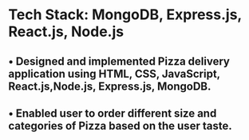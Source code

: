 # Tech Stack: MongoDB, Express.js, React.js, Node.js
## • Designed and implemented Pizza delivery application using HTML, CSS, JavaScript, React.js,Node.js, Express.js, MongoDB.
## • Enabled user to order different size and categories of Pizza based on the user taste.

